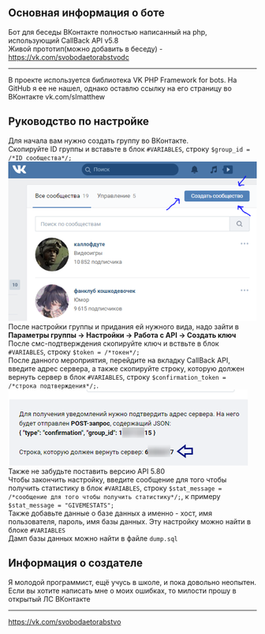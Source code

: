 ## Основная информация о боте 
Бот для беседы ВКонтакте полностью написанный на php, использующий CallBack API v5.8<br>
Живой прототип(можно добавить в беседу) - https://vk.com/svobodaetorabstvodc<br>
***
В проекте используется библиотека VK PHP Framework for bots. На GitHub я ее не нашел, однако оставлю ссылку на его страницу во ВКонтакте vk.com/slmatthew<br>
## Руководство по настройке
Для начала вам нужно создать группу во ВКонтакте.<br>
Скопируйте ID группы и вставьте в блок `#VARIABLES`, строку `$group_id = /*ID сообщества*/;`<br>
![Создание группы](/assets/images/ScreenShot1.png)<br>
После настройки группы и придания ей нужного вида, надо зайти в **Параметры группы -> Настройки -> Работа с API -> Создать ключ**<br>
После смс-подтверждения скопируйте ключ и вствьте в блок `#VARIABLES`, строку `$token = /*токен*/;`<br>
После данного мероприятия, перейдите на вкладку CallBack API, введите адрес сервера, а также скопируйте строку, которую должен вернуть сервер в блок `#VARIABLES`, строку `$confirmation_token = /*строка подтверждения*/;`.<br>
![Ключ подтверждения](/assets/images/ScreenShot2.png)<br>
Также не забудьте поставить версию API 5.80<br>
Чтобы закончить настройку, введите сообщение для того чтобы получить статистику в блок `#VARIABLES`, строку `$stat_message = /*сообщение для того чтобы получить статистику*/;`, к примеру `$stat_message = "GIVEMESTATS";`<br>
Также добавьте данные о базе данных а именно - хост, имя пользователя, пароль, имя базы данных. Эту настройку можно найти в блоке `#VARIABLES`<br>
Дамп базы данных можно найти в файле `dump.sql`<br>
## Информация о создателе
Я молодой программист, ещё учусь в школе, и пока довольно неопытен. Если вы хотите написать мне о моих ошибках, то милости прошу в открытый ЛС ВКонтакте
***
https://vk.com/svobodaetorabstvo
